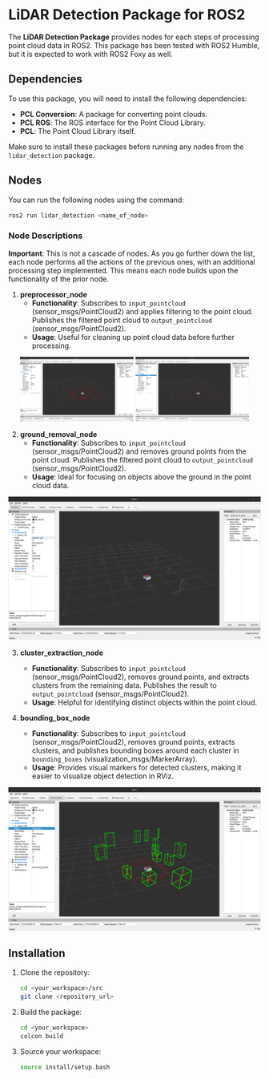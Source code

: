 # LiDAR Detection Package for ROS2

The **LiDAR Detection Package** provides nodes for each steps of processing point cloud data in ROS2. This package has been tested with ROS2 Humble, but it is expected to work with ROS2 Foxy as well.

## Dependencies

To use this package, you will need to install the following dependencies:

- **PCL Conversion**: A package for converting point clouds.
- **PCL ROS**: The ROS interface for the Point Cloud Library.
- **PCL**: The Point Cloud Library itself.

Make sure to install these packages before running any nodes from the `lidar_detection` package.

## Nodes

You can run the following nodes using the command:

```bash
ros2 run lidar_detection <name_of_node>
```

### Node Descriptions

**Important**: This is not a cascade of nodes. As you go further down the list, each node performs all the actions of the previous ones, with an additional processing step implemented. This means each node builds upon the functionality of the prior node.

1. **preprocessor_node**
   - **Functionality**: Subscribes to `input_pointcloud` (sensor_msgs/PointCloud2) and applies filtering to the point cloud. Publishes the filtered point cloud to `output_pointcloud` (sensor_msgs/PointCloud2).
   - **Usage**: Useful for cleaning up point cloud data before further processing.

<p align="center">
  <img src="img/input_pcl.png" width="45%" alt="Input PointCloud2"/>
  <img src="img/filtered_pcl.png" width="45%" alt="Filtered PointCloud2"/>
</p>

2. **ground_removal_node**
   - **Functionality**: Subscribes to `input_pointcloud` (sensor_msgs/PointCloud2) and removes ground points from the point cloud. Publishes the filtered point cloud to `output_pointcloud` (sensor_msgs/PointCloud2).
   - **Usage**: Ideal for focusing on objects above the ground in the point cloud data.

![Ground Removed PointCloud2](img/ground_removed_pcl.png)

3. **cluster_extraction_node**
   - **Functionality**: Subscribes to `input_pointcloud` (sensor_msgs/PointCloud2), removes ground points, and extracts clusters from the remaining data. Publishes the result to `output_pointcloud` (sensor_msgs/PointCloud2).
   - **Usage**: Helpful for identifying distinct objects within the point cloud.

4. **bounding_box_node**
   - **Functionality**: Subscribes to `input_pointcloud` (sensor_msgs/PointCloud2), removes ground points, extracts clusters, and publishes bounding boxes around each cluster in `bounding_boxes` (visualization_msgs/MarkerArray).
   - **Usage**: Provides visual markers for detected clusters, making it easier to visualize object detection in RViz.

![Bounding Box and PointCloud2](img/bounding_box_pxl.png)

## Installation

1. Clone the repository:
   ```bash
   cd <your_workspace>/src
   git clone <repository_url>
   ```

2. Build the package:
   ```bash
   cd <your_workspace>
   colcon build
   ```

3. Source your workspace:
   ```bash
   source install/setup.bash
   ```